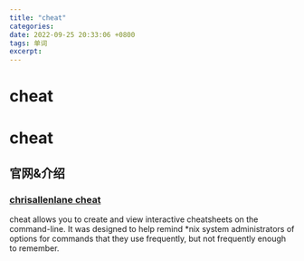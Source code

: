 ```yaml
---
title: "cheat"
categories: 
date: 2022-09-25 20:33:06 +0800
tags: 单词
excerpt: 
---
```



# cheat




# cheat



## 官网&介绍

### [chrisallenlane cheat](https://github.com/chrisallenlane/cheat)

cheat allows you to create and view interactive cheatsheets on the command-line. It was designed to help remind *nix system administrators of options for commands that they use frequently, but not frequently enough to remember.










